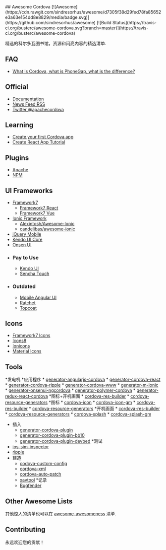 <div class="github-widget" data-repo="busterc/awesome-cordova"></div>
<script async src="https://pagead2.googlesyndication.com/pagead/js/adsbygoogle.js"></script><ins class="adsbygoogle" style="display:block" data-ad-client="ca-pub-6890694312814945" data-ad-slot="5473692530" data-ad-format="auto"  data-full-width-responsive="true"></ins><script>(adsbygoogle = window.adsbygoogle || []).push({});</script>
## Awesome Cordova [![Awesome](https://cdn.rawgit.com/sindresorhus/awesome/d7305f38d29fed78fa85652e3a63e154dd8e8829/media/badge.svg)](https://github.com/sindresorhus/awesome) [![Build Status](https://travis-ci.org/busterc/awesome-cordova.svg?branch=master)](https://travis-ci.org/busterc/awesome-cordova)

精选的科尔多瓦图书馆，资源和闪亮内容的精选清单.

## FAQ

* [What is Cordova, what is PhoneGap, what is the difference?](https://blog.ionicframework.com/what-is-cordova-phonegap/)

## Official

* [Documentation](https://cordova.apache.org/docs/en/latest/)
* [News Feed RSS](https://cordova.apache.org/feed.xml)
* [Twitter @apachecordova](https://twitter.com/apachecordova)

## Learning

* [Create your first Cordova app](https://cordova.apache.org/docs/en/latest/guide/cli/index.html)
* [Create React App Tutorial](https://github.com/johnkmzhou/cordova-create-react-app)

## Plugins

* [Apache](https://cordova.apache.org/plugins/)
* [NPM](https://www.npmjs.com/search?q=cordova-plugin)

## UI Frameworks

* [Framework7](https://framework7.io)
  * [Framework7 React](https://framework7.io/react/)
  * [Framework7 Vue](https://framework7.io/vue/)
* [Ionic Framework](https://ionicframework.com/)
  * [Alexintosh/Awesome-Ionic](https://github.com/Alexintosh/Awesome-Ionic)
  * [candelibas/awesome-ionic](https://github.com/candelibas/awesome-ionic)
* [jQuery Mobile](https://jquerymobile.com/)
* [Kendo UI Core](https://www.telerik.com/kendo-ui/open-source-core)
* [Onsen UI](https://onsen.io/)
* ### Pay to Use
  * [Kendo UI](https://www.telerik.com/kendo-ui)
  * [Sencha Touch](https://www.sencha.com/products/touch/)
* ### Outdated
  * [Mobile Angular UI](http://mobileangularui.com/)
  * [Ratchet](http://goratchet.com/)
  * [Topcoat](http://topcoat.io/)

## Icons

* [Framework7 Icons](https://framework7.io/icons/)
* [Icons8](https://icons8.com/)
* [Ionicons](https://ionicons.com/)
* [Material Icons](https://material.io/resources/icons/)

## Tools

*发电机
  *应用程序
    * [generator-angularjs-cordova](https://github.com/keshavos/generator-angularjs-cordova)
    * [generator-cordova-react](https://github.com/jackong/generator-cordova-react)
    * [generator-cordova-ripple](https://github.com/keunlee/generator-cordova-ripple)
    * [generator-cordova-www](https://github.com/busterc/generator-cordova-www)
    * [generator-m-ionic](https://github.com/mwaylabs/generator-m-ionic)
    * [generator-onsenui-ngcordova](https://github.com/healthonnet/generator-onsenui-ngcordova)
    * [generator-polymer-cordova](https://github.com/emoriarty/generator-polymer-cordova)
    * [generator-redux-react-cordova](https://github.com/zmeecer/generator-redux-react-cordova)
  *图标+开机画面
    * [cordova-res-builder](https://github.com/mettbox/cordova-res-builder)
    * [cordova-resource-generators](https://github.com/busterc/cordova-resource-generators)
  *图标
    * [cordova-icon](https://github.com/AlexDisler/cordova-icon)
    * [cordova-icon-gm](https://github.com/disusered/cordova-icon-gm)
    * [cordova-res-builder](https://github.com/mettbox/cordova-res-builder)
    * [cordova-resource-generators](https://github.com/busterc/cordova-resource-generators)
  *开机画面
    * [cordova-res-builder](https://github.com/mettbox/cordova-res-builder)
    * [cordova-resource-generators](https://github.com/busterc/cordova-resource-generators)
    * [cordova-splash](https://github.com/AlexDisler/cordova-splash)
    * [cordova-splash-gm](https://github.com/disusered/cordova-splash-gm)
  * 插入
    * [generator-cordova-plugin](https://github.com/lholmquist/generator-cordova-plugin)
    * [generator-cordova-plugin-bb10](https://github.com/blackberry/generator-cordova-plugin-bb10)
    * [generator-cordova-plugin-devbed](https://github.com/sony/generator-cordova-plugin-devbed)
*测试
  * [ios-sim-inspector](https://github.com/busterc/profiles/blob/master/osx/sources/ios-sim-inspector)
  * [ripple](https://github.com/ripple-emulator/ripple)
* 建造
  * [codova-custom-config](https://github.com/dpa99c/cordova-custom-config)
  * [cordova-xml](https://github.com/mifi/cordova-xml)
  * [cordova-auto-patch](https://github.com/alexshevch/cordova-auto-patch)
  * [xavtool](https://github.com/gabrielrobert/xavtool)
*记录
  * [Bugfender](https://github.com/bugfender/cordova-plugin-bugfender)

## Other Awesome Lists

其他惊人的清单也可以在 [awesome-awesomeness](https://github.com/bayandin/awesome-awesomeness) 清单.

## Contributing

永远欢迎您的贡献！
